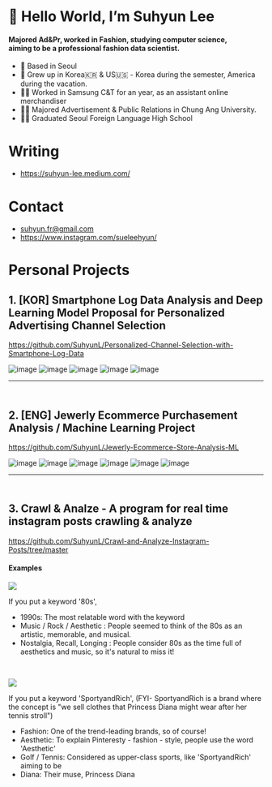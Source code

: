 # 👋 Hello World, I’m Suhyun Lee
#### Majored Ad&Pr, worked in Fashion, studying computer science, <br/>aiming to be a professional fashion data scientist.

- 🏡 Based in Seoul
- 🧒 Grew up in Korea🇰🇷 & US🇺🇸 - Korea during the semester, America during the vacation.
- 🤵‍♀️ Worked in Samsung C&T for an year, as an assistant online merchandiser
- 👩‍🎓 Majored Advertisement & Public Relations in Chung Ang University.
- 👩‍🎓 Graduated Seoul Foreign Language High School

# Writing
- https://suhyun-lee.medium.com/

# Contact
- suhyun.fr@gmail.com
- https://www.instagram.com/sueleehyun/


# Personal Projects
## **1. [KOR] Smartphone Log Data Analysis and Deep Learning Model Proposal for Personalized Advertising Channel Selection**<br/>
https://github.com/SuhyunL/Personalized-Channel-Selection-with-Smartphone-Log-Data

![image](https://user-images.githubusercontent.com/75061420/121827545-6c3f2c80-ccf7-11eb-8b87-038bf2d680be.png)
![image](https://user-images.githubusercontent.com/75061420/121827555-719c7700-ccf7-11eb-8f51-aa52f4b6ab58.png)
![image](https://user-images.githubusercontent.com/75061420/121827625-b45e4f00-ccf7-11eb-94a1-9b61bbf2ea46.png)
![image](https://user-images.githubusercontent.com/75061420/121827597-9db7f800-ccf7-11eb-97d2-c2a980ba2d33.png)
![image](https://user-images.githubusercontent.com/75061420/121827726-0c955100-ccf8-11eb-9751-f11212a06824.png)
<br/>

*****    


## <br/>**2. [ENG] Jewerly Ecommerce Purchasement Analysis / Machine Learning Project**
https://github.com/SuhyunL/Jewerly-Ecommerce-Store-Analysis-ML

![image](https://user-images.githubusercontent.com/75061420/121826612-955dbe00-ccf3-11eb-8e28-e94c6a2b2eb4.png)
![image](https://user-images.githubusercontent.com/75061420/121826644-c1793f00-ccf3-11eb-9c58-70bd50395d30.png)
![image](https://user-images.githubusercontent.com/75061420/121826670-ea013900-ccf3-11eb-95f4-1a465ac47301.png)
![image](https://user-images.githubusercontent.com/75061420/121826659-d3f37880-ccf3-11eb-8b6f-ca64bb005ee1.png)
![image](https://user-images.githubusercontent.com/75061420/121827745-30589700-ccf8-11eb-93c7-a44e23577f0e.png)
![image](https://user-images.githubusercontent.com/75061420/121826681-000ef980-ccf4-11eb-8e79-c355c7791089.png)


*****    


## <br/>**3. Crawl & Analze - A program for real time instagram posts crawling & analyze**
https://github.com/SuhyunL/Crawl-and-Analyze-Instagram-Posts/tree/master

#### Examples
![](https://imgur.com/fqJji2o.gif)

If you put a keyword '80s',
- 1990s: The most relatable word with the keyword
- Music / Rock / Aesthetic : People seemed to think of the 80s as an artistic, memorable, and musical.
- Nostalgia, Recall, Longing : People consider 80s as the time full of aesthetics and music, so it's natural to miss it!

<br/>

![](https://imgur.com/fImRkEz.gif)

If you put a keyword 'SportyandRich', (FYI- SportyandRich is a brand where the concept is "we sell clothes that Princess Diana might wear after her tennis stroll")
- Fashion: One of the trend-leading brands, so of course!
- Aesthetic: To explain Pinteresty - fashion - style, people use the word 'Aesthetic'
- Golf / Tennis: Considered as upper-class sports, like 'SportyandRich' aiming to be
- Diana: Their muse, Princess Diana



<!---
SuhyunL/SuhyunL is a ✨ special ✨ repository because its `README.md` (this file) appears on your GitHub profile.
You can click the Preview link to take a look at your changes.
--->
